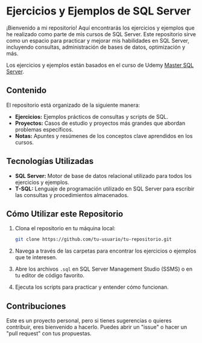 # Ejercicios y Ejemplos de SQL Server

¡Bienvenido a mi repositorio! Aquí encontrarás los ejercicios y ejemplos que he realizado como parte de mis cursos de SQL Server. Este repositorio sirve como un espacio para practicar y mejorar mis habilidades en SQL Server, incluyendo consultas, administración de bases de datos, optimización y más.

Los ejercicios y ejemplos están basados en el curso de Udemy [Master SQL Server](https://www.udemy.com/course/master-sql-server/).

## Contenido

El repositorio está organizado de la siguiente manera:

- **Ejercicios:** Ejemplos prácticos de consultas y scripts de SQL.
- **Proyectos:** Casos de estudio y proyectos más grandes que abordan problemas específicos.
- **Notas:** Apuntes y resúmenes de los conceptos clave aprendidos en los cursos.

## Tecnologías Utilizadas

- **SQL Server:** Motor de base de datos relacional utilizado para todos los ejercicios y ejemplos.
- **T-SQL:** Lenguaje de programación utilizado en SQL Server para escribir las consultas y procedimientos almacenados.

## Cómo Utilizar este Repositorio

1. Clona el repositorio en tu máquina local:
    ```bash
    git clone https://github.com/tu-usuario/tu-repositorio.git
    ```

2. Navega a través de las carpetas para encontrar los ejercicios o ejemplos que te interesen.

3. Abre los archivos `.sql` en SQL Server Management Studio (SSMS) o en tu editor de código favorito.

4. Ejecuta los scripts para practicar y entender cómo funcionan.

## Contribuciones

Este es un proyecto personal, pero si tienes sugerencias o quieres contribuir, eres bienvenido a hacerlo. Puedes abrir un "issue" o hacer un "pull request" con tus propuestas.


